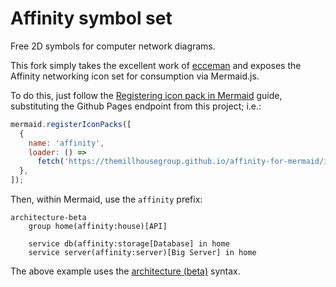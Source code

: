 # Affinity symbol set
Free 2D symbols for computer network diagrams. 

This fork simply takes the excellent work of [ecceman](https://github.com/ecceman/affinity) and exposes the Affinity networking icon set for consumption via Mermaid.js.

To do this, just follow the [Registering icon pack in Mermaid](https://mermaid.js.org/config/icons.html#registering-icon-pack-in-mermaid) guide, substituting the Github Pages endpoint from this project; i.e.:

```javascript
mermaid.registerIconPacks([
  {
    name: 'affinity',
    loader: () =>
      fetch('https://themillhousegroup.github.io/affinity-for-mermaid/icons.json').then((res) => res.json()),
  },
]);
```

Then, within Mermaid, use the `affinity` prefix:

```
architecture-beta
    group home(affinity:house)[API]

    service db(affinity:storage[Database] in home
    service server(affinity:server)[Big Server] in home
```

The above example uses the [architecture (beta)](https://mermaid.js.org/syntax/architecture.html#groups) syntax.
